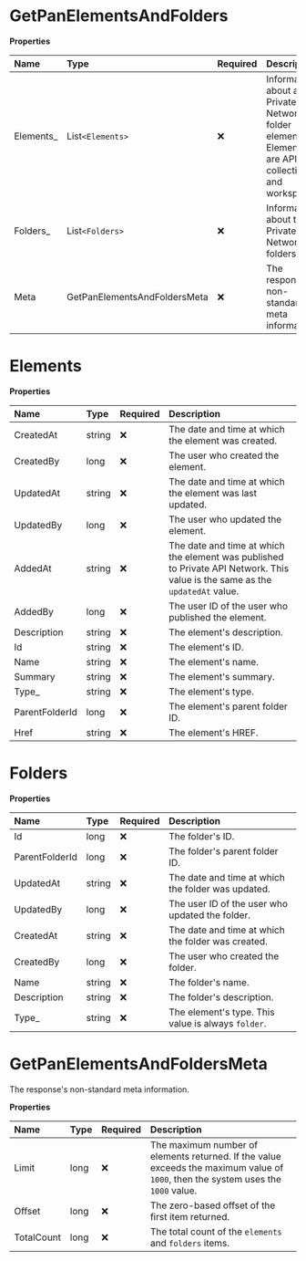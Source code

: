 # GetPanElementsAndFolders

**Properties**

| Name       | Type                         | Required | Description                                                                                                |
| :--------- | :--------------------------- | :------- | :--------------------------------------------------------------------------------------------------------- |
| Elements\_ | List`<Elements>`             | ❌       | Information about a Private API Network's folder elements. Elements are APIs, collections, and workspaces. |
| Folders\_  | List`<Folders>`              | ❌       | Information about the Private API Network's folders.                                                       |
| Meta       | GetPanElementsAndFoldersMeta | ❌       | The response's non-standard meta information.                                                              |

# Elements

**Properties**

| Name           | Type   | Required | Description                                                                                                                   |
| :------------- | :----- | :------- | :---------------------------------------------------------------------------------------------------------------------------- |
| CreatedAt      | string | ❌       | The date and time at which the element was created.                                                                           |
| CreatedBy      | long   | ❌       | The user who created the element.                                                                                             |
| UpdatedAt      | string | ❌       | The date and time at which the element was last updated.                                                                      |
| UpdatedBy      | long   | ❌       | The user who updated the element.                                                                                             |
| AddedAt        | string | ❌       | The date and time at which the element was published to Private API Network. This value is the same as the `updatedAt` value. |
| AddedBy        | long   | ❌       | The user ID of the user who published the element.                                                                            |
| Description    | string | ❌       | The element's description.                                                                                                    |
| Id             | string | ❌       | The element's ID.                                                                                                             |
| Name           | string | ❌       | The element's name.                                                                                                           |
| Summary        | string | ❌       | The element's summary.                                                                                                        |
| Type\_         | string | ❌       | The element's type.                                                                                                           |
| ParentFolderId | long   | ❌       | The element's parent folder ID.                                                                                               |
| Href           | string | ❌       | The element's HREF.                                                                                                           |

# Folders

**Properties**

| Name           | Type   | Required | Description                                        |
| :------------- | :----- | :------- | :------------------------------------------------- |
| Id             | long   | ❌       | The folder's ID.                                   |
| ParentFolderId | long   | ❌       | The folder's parent folder ID.                     |
| UpdatedAt      | string | ❌       | The date and time at which the folder was updated. |
| UpdatedBy      | long   | ❌       | The user ID of the user who updated the folder.    |
| CreatedAt      | string | ❌       | The date and time at which the folder was created. |
| CreatedBy      | long   | ❌       | The user who created the folder.                   |
| Name           | string | ❌       | The folder's name.                                 |
| Description    | string | ❌       | The folder's description.                          |
| Type\_         | string | ❌       | The element's type. This value is always `folder`. |

# GetPanElementsAndFoldersMeta

The response's non-standard meta information.

**Properties**

| Name       | Type | Required | Description                                                                                                                       |
| :--------- | :--- | :------- | :-------------------------------------------------------------------------------------------------------------------------------- |
| Limit      | long | ❌       | The maximum number of elements returned. If the value exceeds the maximum value of `1000`, then the system uses the `1000` value. |
| Offset     | long | ❌       | The zero-based offset of the first item returned.                                                                                 |
| TotalCount | long | ❌       | The total count of the `elements` and `folders` items.                                                                            |

<!-- This file was generated by liblab | https://liblab.com/ -->

